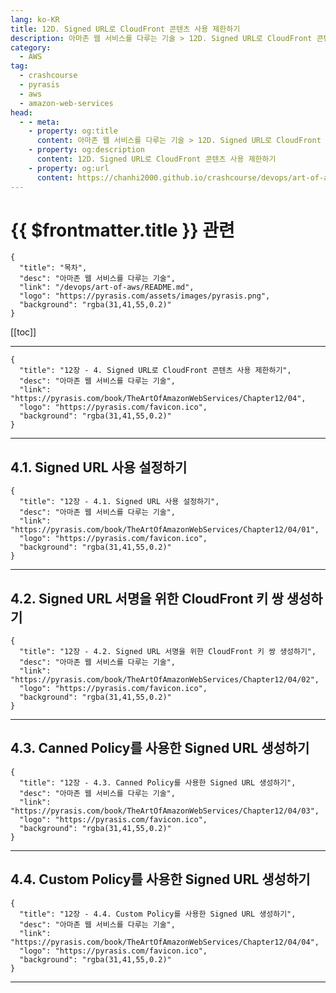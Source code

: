 ```yaml
---
lang: ko-KR
title: 12D. Signed URL로 CloudFront 콘텐츠 사용 제한하기
description: 아마존 웹 서비스를 다루는 기술 > 12D. Signed URL로 CloudFront 콘텐츠 사용 제한하기
category:
  - AWS
tag: 
  - crashcourse
  - pyrasis
  - aws 
  - amazon-web-services
head:
  - - meta:
    - property: og:title
      content: 아마존 웹 서비스를 다루는 기술 > 12D. Signed URL로 CloudFront 콘텐츠 사용 제한하기
    - property: og:description
      content: 12D. Signed URL로 CloudFront 콘텐츠 사용 제한하기
    - property: og:url
      content: https://chanhi2000.github.io/crashcourse/devops/art-of-aws/12D.html
---
```


# {{ $frontmatter.title }} 관련

```component VPCard
{
  "title": "목차",
  "desc": "아마존 웹 서비스를 다루는 기술",
  "link": "/devops/art-of-aws/README.md",
  "logo": "https://pyrasis.com/assets/images/pyrasis.png",
  "background": "rgba(31,41,55,0.2)"
}
```

[[toc]]

---

```component VPCard
{
  "title": "12장 - 4. Signed URL로 CloudFront 콘텐츠 사용 제한하기",
  "desc": "아마존 웹 서비스를 다루는 기술",
  "link": "https://pyrasis.com/book/TheArtOfAmazonWebServices/Chapter12/04",
  "logo": "https://pyrasis.com/favicon.ico",
  "background": "rgba(31,41,55,0.2)"
}
```

---

## 4.1. Signed URL 사용 설정하기

```component VPCard
{
  "title": "12장 - 4.1. Signed URL 사용 설정하기",
  "desc": "아마존 웹 서비스를 다루는 기술",
  "link": "https://pyrasis.com/book/TheArtOfAmazonWebServices/Chapter12/04/01",
  "logo": "https://pyrasis.com/favicon.ico",
  "background": "rgba(31,41,55,0.2)"
}
```

---

## 4.2. Signed URL 서명을 위한 CloudFront 키 쌍 생성하기

```component VPCard
{
  "title": "12장 - 4.2. Signed URL 서명을 위한 CloudFront 키 쌍 생성하기",
  "desc": "아마존 웹 서비스를 다루는 기술",
  "link": "https://pyrasis.com/book/TheArtOfAmazonWebServices/Chapter12/04/02",
  "logo": "https://pyrasis.com/favicon.ico",
  "background": "rgba(31,41,55,0.2)"
}
```

---

## 4.3. Canned Policy를 사용한 Signed URL 생성하기

```component VPCard
{
  "title": "12장 - 4.3. Canned Policy를 사용한 Signed URL 생성하기",
  "desc": "아마존 웹 서비스를 다루는 기술",
  "link": "https://pyrasis.com/book/TheArtOfAmazonWebServices/Chapter12/04/03",
  "logo": "https://pyrasis.com/favicon.ico",
  "background": "rgba(31,41,55,0.2)"
}
```

---

## 4.4. Custom Policy를 사용한 Signed URL 생성하기

```component VPCard
{
  "title": "12장 - 4.4. Custom Policy를 사용한 Signed URL 생성하기",
  "desc": "아마존 웹 서비스를 다루는 기술",
  "link": "https://pyrasis.com/book/TheArtOfAmazonWebServices/Chapter12/04/04",
  "logo": "https://pyrasis.com/favicon.ico",
  "background": "rgba(31,41,55,0.2)"
}
```

---

<TagLinks />
